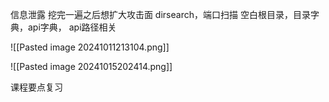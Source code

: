 信息泄露
挖完一遍之后想扩大攻击面
dirsearch，端口扫描
空白根目录，目录字典，api字典，
api路径相关

![[Pasted image 20241011213104.png]]

![[Pasted image 20241015202414.png]]



课程要点复习
